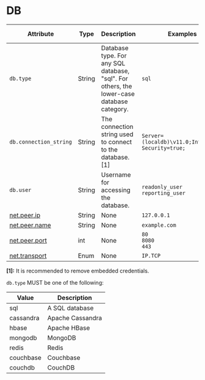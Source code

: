 # DB

<!-- semconv db(tag=connection-level,remove_constraints) -->
| Attribute  | Type | Description  | Examples  | [Requirement Level](https://github.com/open-telemetry/opentelemetry-specification/blob/main/specification/common/attribute-requirement-level.md) |
|---|---|---|---|---|
| `db.type` | String | Database type. For any SQL database, "sql". For others, the lower-case database category. | `sql` | `Required` |
| `db.connection_string` | String | The connection string used to connect to the database. [1] | `Server=(localdb)\v11.0;Integrated Security=true;` | `Recommended` |
| `db.user` | String | Username for accessing the database. | `readonly_user`<br>`reporting_user` | `Recommended` |
| [net.peer.ip](general.md) | String | None | `127.0.0.1` | `Recommended` |
| [net.peer.name](general.md) | String | None | `example.com` | `Recommended` |
| [net.peer.port](general.md) | int | None | `80`<br>`8080`<br>`443` | `Recommended` |
| [net.transport](general.md) | Enum | None | `IP.TCP` | `Recommended` |

**[1]:** It is recommended to remove embedded credentials.

`db.type` MUST be one of the following:

| Value  | Description |
|---|---|
| sql | A SQL database |
| cassandra | Apache Cassandra |
| hbase | Apache HBase |
| mongodb | MongoDB |
| redis | Redis |
| couchbase | Couchbase |
| couchdb | CouchDB |

<!-- endsemconv -->
